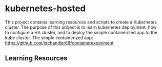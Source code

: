 # kubernetes-hosted
This project contains learning resources and scripts to create a Kubernetes cluster. The purpose of this project is to learn kubernetes deployment, how to configure a HA cluster, and to deploy the simple containerized app to the kube cluster. The simple containerized app: https://github.com/jdchandler88/containerexperiment

## Learning Resources

